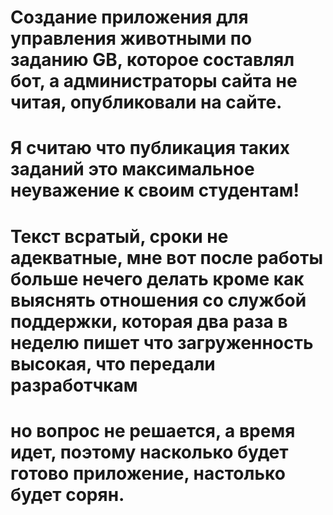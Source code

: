 # Создание приложения для управления животными по заданию GB, которое составлял бот, а администраторы сайта не читая, опубликовали на сайте.
# Я считаю что публикация таких заданий это максимальное неуважение к своим студентам! 
# Текст всратый, сроки не адекватные, мне вот после работы больше нечего делать кроме как выяснять отношения со службой поддержки, которая два раза в неделю пишет что загруженность высокая, что передали разработчкам
# но вопрос не решается, а время идет, поэтому насколько будет готово приложение, настолько будет сорян.
